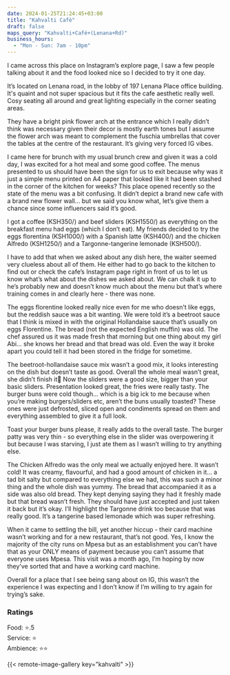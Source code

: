 ```yaml
---
date: 2024-01-25T21:24:45+03:00
title: "Kahvalti Cafè"
draft: false
maps_query: "Kahvalti+Café+(Lenana+Rd)"
business_hours:
  - "Mon - Sun: 7am - 10pm"
---
```


I came across this place on Instagram’s explore page, I saw a few people talking about it and the food looked nice so I decided to try it one day.

It’s located on Lenana road, in the lobby of 197 Lenana Place office building. It's quaint and not super spacious but it fits the cafe aesthetic really well. Cosy seating all around and great lighting especially in the corner seating areas.

They have a bright pink flower arch at the entrance which I really didn’t think was necessary given their decor is mostly earth tones but I assume the flower arch was meant to complement the fuschia umbrellas that cover the tables at the centre of the restaurant. It’s giving very forced IG vibes.

I came here for brunch with my usual brunch crew and given it was a cold day, I was excited for a hot meal and some good coffee. The menus presented to us should have been the sign for us to exit because why was it just a simple menu printed on A4 paper that looked like it had been stashed in the corner of the kitchen for weeks? This place opened recently so the state of the menu was a bit confusing. It didn’t depict a brand new cafe with a brand new flower wall… but we said you know what, let’s give them a chance since some influencers said it’s good.

I got a coffee (KSH350/) and beef sliders (KSH1550/) as everything on the breakfast menu had eggs (which I don’t eat). My friends decided to try the eggs florentina (KSH1000/) with a Spanish latte (KSH400/) and the chicken Alfredo (KSH1250/) and a Targonne-tangerine lemonade (KSH500/).

I have to add that when we asked about any dish here, the waiter seemed very clueless about all of them. He either had to go back to the kitchen to find out or check the cafe’s Instagram page right in front of us to let us know what’s what about the dishes we asked about. We can chalk it up to he’s probably new and doesn’t know much about the menu but that’s where training comes in and clearly here - there was none.

The eggs florentine looked really nice even for me who doesn’t like eggs, but the reddish sauce was a bit wanting. We were told it’s a beetroot sauce that I think is mixed in with the original Hollandaise sauce that’s usually on eggs Florentine. The bread (not the expected English muffin) was old. The chef assured us it was made fresh that morning but one thing about my girl Abi… she knows her bread and that bread was old. Even the way it broke apart you could tell it had been stored in the fridge for sometime.

The beetroot-hollandaise sauce mix wasn’t a good mix, it looks interesting on the dish but doesn’t taste as good. Overall the whole meal wasn’t great, she didn’t finish it😬 Now the sliders were a good size, bigger than your basic sliders. Presentation looked great, the fries were really tasty. The burger buns were cold though… which is a big ick to me because when you’re making burgers/sliders etc, aren’t the buns usually toasted? These ones were just defrosted, sliced open and condiments spread on them and everything assembled to give it a full look.

Toast your burger buns please, it really adds to the overall taste. The burger patty was very thin - so everything else in the slider was overpowering it but because I was starving, I just ate them as I wasn’t willing to try anything else.

The Chicken Alfredo was the only meal we actually enjoyed here. It wasn’t cold! It was creamy, flavourful, and had a good amount of chicken in it… a tad bit salty but compared to everything else we had, this was such a minor thing and the whole dish was yummy. The bread that accompanied it as a side was also old bread. They kept denying saying they had it freshly made but that bread wasn’t fresh. They should have just accepted and just taken it back but it’s okay. I’ll highlight the Targonne drink too because that was really good. It’s a tangerine based lemonade which was super refreshing.

When it came to settling the bill, yet another hiccup - their card machine wasn’t working and for a new restaurant, that’s not good. Yes, I know the majority of the city runs on Mpesa but as an establishment you can’t have that as your ONLY means of payment because you can’t assume that everyone uses Mpesa. This visit was a month ago, I’m hoping by now they’ve sorted that and have a working card machine.

Overall for a place that I see being sang about on IG, this wasn’t the experience I was expecting and I don’t know if I’m willing to try again for trying’s sake.

### Ratings

Food: ⭐️.5<br>
Service: ⭐️<br>
Ambience: ⭐️⭐️<br>

{{< remote-image-gallery key="kahvalti" >}}
